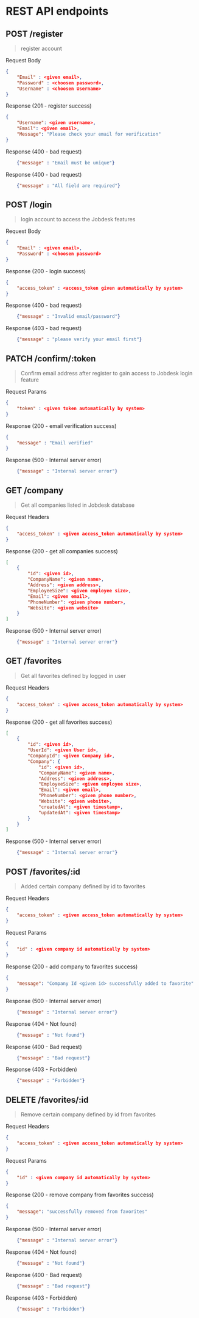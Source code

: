# REST API endpoints
  
## POST /register
> register account

Request Body
```json
{
    "Email" : <given email>,
    "Password" : <choosen password>,
    "Username" : <choosen Username>
}
```
  
Response (201 - register success)
```json
{
    "Username": <given username>,
    "Email": <given email>,
    "Message": "Please check your email for verification"
}
```

Response (400 - bad request)
```json
    {"message" : "Email must be unique"}
```

Response (400 - bad request)
```json
    {"message" : "All field are required"}
```

## POST /login
> login account to access the Jobdesk features

Request Body
```json
{
    "Email" : <given email>,
    "Password" : <choosen password>
}
```
  
Response (200 - login success)
```json
{
    "access_token" : <access_token given automatically by system>
}
```

Response (400 - bad request)
```json
    {"message" : "Invalid email/password"}
```

Response (403 - bad request)
```json
    {"message" : "please verify your email first"}
```

## PATCH /confirm/:token
> Confirm email address after register to gain access to Jobdesk login feature

Request Params
```json
{
    "token" : <given token automatically by system>
}
```
  
Response (200 - email verification success)
```json
{
    "message" : "Email verified"
}
```

Response (500 - Internal server error)
```json
    {"message" : "Internal server error"}
```

## GET /company
> Get all companies listed in Jobdesk database

Request Headers
```json
{
    "access_token" : <given access_token automatically by system>
}
```
  
Response (200 - get all companies success)
```json
[
    {
        "id": <given id>,
        "CompanyName": <given name>,
        "Address": <given address>,
        "EmployeeSize": <given employee size>,
        "Email": <given email>,
        "PhoneNumber": <given phone number>,
        "Website": <given website>
    }
]
```

Response (500 - Internal server error)
```json
    {"message" : "Internal server error"}
```

## GET /favorites
> Get all favorites defined by logged in user

Request Headers
```json
{
    "access_token" : <given access_token automatically by system>
}
```
  
Response (200 - get all favorites success)
```json
[
    {
        "id": <given id>,
        "UserId": <given User id>,
        "CompanyId": <given Company id>,
        "Company": {
            "id": <given id>,
            "CompanyName": <given name>,
            "Address": <given address>,
            "EmployeeSize": <given employee size>,
            "Email": <given email>,
            "PhoneNumber": <given phone number>,
            "Website": <given website>,
            "createdAt": <given timestamp>,
            "updatedAt": <given timestamp>
        }
    }
]
```

Response (500 - Internal server error)
```json
    {"message" : "Internal server error"}
```

## POST /favorites/:id
> Added certain company defined by id to favorites

Request Headers
```json
{
    "access_token" : <given access_token automatically by system>
}
```

Request Params
```json
{
    "id" : <given company id automatically by system>
}
```
  
Response (200 - add company to favorites success)
```json
{
    "message": "Company Id <given id> successfully added to favorite"
}
```

Response (500 - Internal server error)
```json
    {"message" : "Internal server error"}
```

Response (404 - Not found)
```json
    {"message" : "Not found"}
```

Response (400 - Bad request)
```json
    {"message" : "Bad request"}
```

Response (403 - Forbidden)
```json
    {"message" : "Forbidden"}
```

## DELETE /favorites/:id
> Remove certain company defined by id from favorites

Request Headers
```json
{
    "access_token" : <given access_token automatically by system>
}
```

Request Params
```json
{
    "id" : <given company id automatically by system>
}
```
  
Response (200 - remove company from favorites success)
```json
{
    "message": "successfully removed from favorites"
}
```

Response (500 - Internal server error)
```json
    {"message" : "Internal server error"}
```

Response (404 - Not found)
```json
    {"message" : "Not found"}
```

Response (400 - Bad request)
```json
    {"message" : "Bad request"}
```

Response (403 - Forbidden)
```json
    {"message" : "Forbidden"}
```